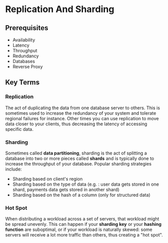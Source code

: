 # Replication And Sharding  


## Prerequisites  
* Availability
* Latency
* Throughput
* Redundancy
* Databases
* Reverse Proxy

## Key Terms  
### Replication  
The act of duplicating the data from one database server to others. This is sometimes used to increase the redundancy of your system and tolerate regional failures for instance. Other times you can use replication to move data closer to your clients, thus decreasing the latency of accessing specific data.

### Sharding  
Sometimes called __data partitioning__, sharding is the act of splitting a database into two or more pieces called __shards__ and is typically done to increase the throughput of your database. Popular sharding strategies include:
* Sharding based on client's region
* Sharding based on the type of data (e.g. : user data gets stored in one shard, payments data gets stored in another shard)
* Sharding based on the hash of a column (only for structured data)

### Hot Spot  
When distributing a workload across a set of servers, that workload might be spread unevenly. This can happen if your __sharding key__ or your __hashing function__ are suboptimal, or if your workload is naturally skewed: some servers will receive a lot more traffic than others, thus creating a "hot spot".